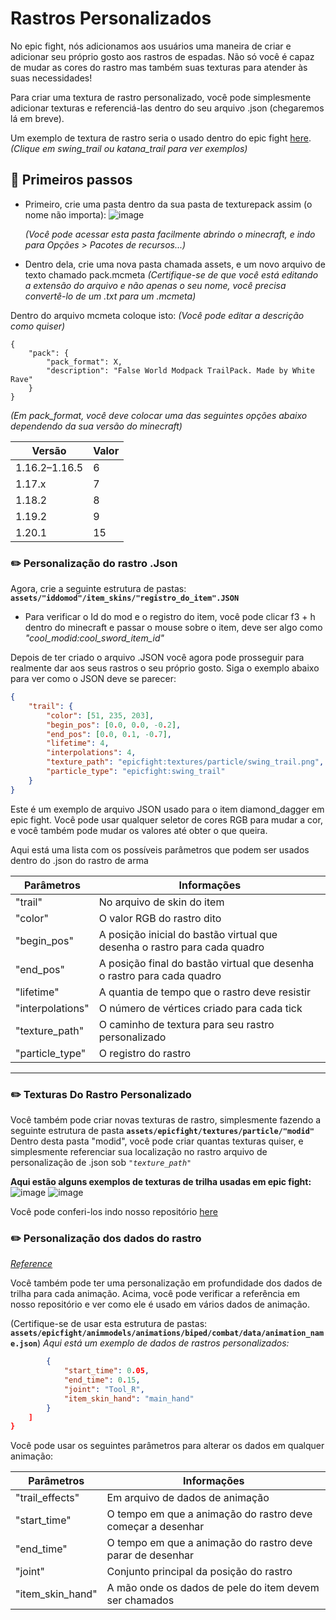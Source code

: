 # Rastros Personalizados

No epic fight, nós adicionamos aos usuários uma maneira de criar e adicionar seu próprio gosto aos rastros de espadas. Não só você é capaz de mudar as cores do rastro mas também suas texturas para atender às suas necessidades!

Para criar uma textura de rastro personalizado, você pode simplesmente adicionar texturas e referenciá-las dentro do seu arquivo .json (chegaremos lá em breve).

Um exemplo de textura de rastro seria o usado dentro do epic fight [here](https://github.com/Yesssssman/epicfightmod/tree/1.18.2/src/main/resources/assets/epicfight/textures/particle).
_(Clique em swing\_trail ou katana\_trail para ver exemplos)_

## 🦶 Primeiros passos

- Primeiro, crie uma pasta dentro da sua pasta de texturepack assim (o nome não importa):
 ![image](https://github.com/Yesssssman/epicfightmod/assets/77132244/c549e612-7475-4a3e-8f83-f99a3c0d6764)
  
  _(Você pode acessar esta pasta facilmente abrindo o minecraft, e indo para Opções > Pacotes de recursos...)_

- Dentro dela, crie uma nova pasta chamada assets, e um novo arquivo de texto chamado pack.mcmeta
  _(Certifique-se de que você está editando a extensão do arquivo e não apenas o seu nome, você precisa convertê-lo de um .txt para um .mcmeta)_

Dentro do arquivo mcmeta coloque isto:
_(Você pode editar a descrição como quiser)_

```
{
	"pack": {
		"pack_format": X,
		"description": "False World Modpack TrailPack. Made by White Rave"
	}
}
```

_(Em pack\_format, você deve colocar uma das seguintes opções abaixo dependendo da sua versão do minecraft)_

| Versão        | Valor |
| ------------- | ----- |
| 1.16.2–1.16.5 | 6     |
| 1.17.x        | 7     |
| 1.18.2        | 8     |
| 1.19.2        | 9     |
| 1.20.1        | 15    |

### ✏️ Personalização do rastro .Json

Agora, crie a seguinte estrutura de pastas:
**`assets/"iddomod"/item_skins/"registro_do_item".JSON`**

- Para verificar o Id do mod e o registro do item, você pode clicar f3 + h dentro do minecraft e passar o mouse sobre o item, deve ser algo como _"cool\_modid:cool\_sword\_item\_id"_

Depois de ter criado o arquivo .JSON você agora pode prosseguir para realmente dar aos seus rastros o seu próprio gosto. Siga o exemplo abaixo para ver como o JSON deve se parecer:

```json
{
    "trail": {
    	"color": [51, 235, 203],
    	"begin_pos": [0.0, 0.0, -0.2],
    	"end_pos": [0.0, 0.1, -0.7],
    	"lifetime": 4,
		"interpolations": 4,
    	"texture_path": "epicfight:textures/particle/swing_trail.png",
    	"particle_type": "epicfight:swing_trail"
    }
}
```

Este é um exemplo de arquivo JSON usado para o item diamond\_dagger em epic fight. Você pode usar qualquer seletor de cores RGB para mudar a cor, e você também pode mudar os valores até obter o que queira.

Aqui está uma lista com os possíveis parâmetros que podem ser usados dentro do .json do rastro de arma

| Parâmetros       | Informações                                                               |
| ---------------- | ------------------------------------------------------------------------- |
| "trail"          | No arquivo de skin do item                                                |
| "color"          | O valor RGB do rastro dito                                                |
| "begin\_pos"     | A posição inicial do bastão virtual que desenha o rastro para cada quadro |
| "end\_pos"       | A posição final do bastão virtual que desenha o rastro para cada quadro   |
| "lifetime"       | A quantia de tempo que o rastro deve resistir                             |
| "interpolations" | O número de vértices criado para cada tick                                |
| "texture\_path"  | O caminho de textura para seu rastro personalizado                        |
| "particle\_type" | O registro do rastro                                                      |

***

### ✏️ Texturas Do Rastro Personalizado

Você também pode criar novas texturas de rastro, simplesmente fazendo a seguinte estrutura de pasta
**`assets/epicfight/textures/particle/"modid"`**
Dentro desta pasta "modid", você pode criar quantas texturas quiser, e simplesmente referenciar sua localização no rastro arquivo de personalização de .json sob _`"texture_path"`_

**Aqui estão alguns exemplos de texturas de trilha usadas em epic fight:**
![image](https://github.com/Yesssssman/epicfightmod/assets/77132244/eccfefb9-f9f8-4518-a2f6-eab3a2c4e3f8)
![image](https://github.com/Yesssssman/epicfightmod/assets/77132244/8421ff50-0f75-4308-8793-fb4be3f60a23)

Você pode conferi-los indo nosso repositório [here](https://github.com/Yesssssman/epicfightmod/tree/1.18.2/src/main/assets/epicfight/textures/particle)

### ✏️ Personalização dos dados do rastro

_[Reference](https://github.com/Yesssssman/epicfightmod/tree/1.18.2/src/main/assets/epicfight/animmodels/animations/biped/combat/data)_

Você também pode ter uma personalização em profundidade dos dados de trilha para cada animação. Acima, você pode verificar a referência em nosso repositório e ver como ele é usado em vários dados de animação.

(Certifique-se de usar esta estrutura de pastas: **`assets/epicfight/animmodels/animations/biped/combat/data/animation_name.json`**)
_Aqui está um exemplo de dados de rastros personalizados:_

```json "trail_effects": [
		{
			"start_time": 0.05,
			"end_time": 0.15,
			"joint": "Tool_R",
			"item_skin_hand": "main_hand"
		}
	]
}
```

Você pode usar os seguintes parâmetros para alterar os dados em qualquer animação:

| Parâmetros         | Informações                                                 |
| ------------------ | ----------------------------------------------------------- |
| "trail\_effects"   | Em arquivo de dados de animação                             |
| "start\_time"      | O tempo em que a animação do rastro deve começar a desenhar |
| "end\_time"        | O tempo em que a animação do rastro deve parar de desenhar  |
| "joint"            | Conjunto principal da posição do rastro                     |
| "item\_skin\_hand" | A mão onde os dados de pele do item devem ser chamados      |
